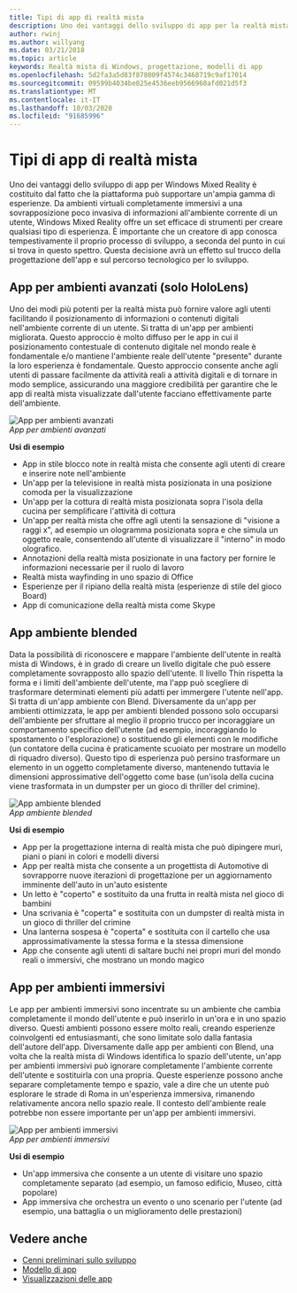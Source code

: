 ```yaml
---
title: Tipi di app di realtà mista
description: Uno dei vantaggi dello sviluppo di app per la realtà mista di Windows è costituito dalla possibilità che la piattaforma possa supportare da ambienti virtuali completamente immersivi, fino a una chiara sovrapposizione di informazioni sull'ambiente corrente di un utente.
author: rwinj
ms.author: willyang
ms.date: 03/21/2018
ms.topic: article
keywords: Realtà mista di Windows, progettazione, modelli di app
ms.openlocfilehash: 5d2fa3a5d83f878009f4574c3468719c9af17014
ms.sourcegitcommit: 09599b4034be825e4536eeb9566968afd021d5f3
ms.translationtype: MT
ms.contentlocale: it-IT
ms.lasthandoff: 10/03/2020
ms.locfileid: "91685996"
---
```

# <a name="types-of-mixed-reality-apps"></a>Tipi di app di realtà mista

Uno dei vantaggi dello sviluppo di app per Windows Mixed Reality è costituito dal fatto che la piattaforma può supportare un'ampia gamma di esperienze. Da ambienti virtuali completamente immersivi a una sovrapposizione poco invasiva di informazioni all'ambiente corrente di un utente, Windows Mixed Reality offre un set efficace di strumenti per creare qualsiasi tipo di esperienza. È importante che un creatore di app conosca tempestivamente il proprio processo di sviluppo, a seconda del punto in cui si trova in questo spettro. Questa decisione avrà un effetto sul trucco della progettazione dell'app e sul percorso tecnologico per lo sviluppo.

## <a name="enhanced-environment-apps-hololens-only"></a>App per ambienti avanzati (solo HoloLens)

Uno dei modi più potenti per la realtà mista può fornire valore agli utenti facilitando il posizionamento di informazioni o contenuti digitali nell'ambiente corrente di un utente. Si tratta di un'app per ambienti migliorata. Questo approccio è molto diffuso per le app in cui il posizionamento contestuale di contenuto digitale nel mondo reale è fondamentale e/o mantiene l'ambiente reale dell'utente "presente" durante la loro esperienza è fondamentale. Questo approccio consente anche agli utenti di passare facilmente da attività reali a attività digitali e di tornare in modo semplice, assicurando una maggiore credibilità per garantire che le app di realtà mista visualizzate dall'utente facciano effettivamente parte dell'ambiente.

![App per ambienti avanzati](images/enhancedenvironmentapps-640px.jpg)<br>
*App per ambienti avanzati*

**Usi di esempio**
* App in stile blocco note in realtà mista che consente agli utenti di creare e inserire note nell'ambiente
* Un'app per la televisione in realtà mista posizionata in una posizione comoda per la visualizzazione
* Un'app per la cottura di realtà mista posizionata sopra l'isola della cucina per semplificare l'attività di cottura
* Un'app per realtà mista che offre agli utenti la sensazione di "visione a raggi x", ad esempio un ologramma posizionata sopra e che simula un oggetto reale, consentendo all'utente di visualizzare il "interno" in modo olografico.
* Annotazioni della realtà mista posizionate in una factory per fornire le informazioni necessarie per il ruolo di lavoro
* Realtà mista wayfinding in uno spazio di Office
* Esperienze per il ripiano della realtà mista (esperienze di stile del gioco Board)
* App di comunicazione della realtà mista come Skype

## <a name="blended-environment-apps"></a>App ambiente blended

Data la possibilità di riconoscere e mappare l'ambiente dell'utente in realtà mista di Windows, è in grado di creare un livello digitale che può essere completamente sovrapposto allo spazio dell'utente. Il livello Thin rispetta la forma e i limiti dell'ambiente dell'utente, ma l'app può scegliere di trasformare determinati elementi più adatti per immergere l'utente nell'app. Si tratta di un'app ambiente con Blend. Diversamente da un'app per ambienti ottimizzata, le app per ambienti blended possono solo occuparsi dell'ambiente per sfruttare al meglio il proprio trucco per incoraggiare un comportamento specifico dell'utente (ad esempio, incoraggiando lo spostamento o l'esplorazione) o sostituendo gli elementi con le modifiche (un contatore della cucina è praticamente scuoiato per mostrare un modello di riquadro diverso). Questo tipo di esperienza può persino trasformare un elemento in un oggetto completamente diverso, mantenendo tuttavia le dimensioni approssimative dell'oggetto come base (un'isola della cucina viene trasformata in un dumpster per un gioco di thriller del crimine).

![App ambiente blended](images/blendedenvironmentapps-640px.jpg)<br>
*App ambiente blended*

**Usi di esempio**
* App per la progettazione interna di realtà mista che può dipingere muri, piani o piani in colori e modelli diversi
* App per realtà mista che consente a un progettista di Automotive di sovrapporre nuove iterazioni di progettazione per un aggiornamento imminente dell'auto in un'auto esistente
* Un letto è "coperto" e sostituito da una frutta in realtà mista nel gioco di bambini
* Una scrivania è "coperta" e sostituita con un dumpster di realtà mista in un gioco di thriller del crimine
* Una lanterna sospesa è "coperta" e sostituita con il cartello che usa approssimativamente la stessa forma e la stessa dimensione
* App che consente agli utenti di saltare buchi nei propri muri del mondo reali o immersivi, che mostrano un mondo magico

## <a name="immersive-environment-apps"></a>App per ambienti immersivi

Le app per ambienti immersivi sono incentrate su un ambiente che cambia completamente il mondo dell'utente e può inserirlo in un'ora e in uno spazio diverso. Questi ambienti possono essere molto reali, creando esperienze coinvolgenti ed entusiasmanti, che sono limitate solo dalla fantasia dell'autore dell'app. Diversamente dalle app per ambienti con Blend, una volta che la realtà mista di Windows identifica lo spazio dell'utente, un'app per ambienti immersivi può ignorare completamente l'ambiente corrente dell'utente e sostituirla con una propria. Queste esperienze possono anche separare completamente tempo e spazio, vale a dire che un utente può esplorare le strade di Roma in un'esperienza immersiva, rimanendo relativamente ancora nello spazio reale. Il contesto dell'ambiente reale potrebbe non essere importante per un'app per ambienti immersivi.

![App per ambienti immersivi](images/windows-mixed-reality-640px.jpg)<br>
*App per ambienti immersivi*

**Usi di esempio**
* Un'app immersiva che consente a un utente di visitare uno spazio completamente separato (ad esempio, un famoso edificio, Museo, città popolare)
* App immersiva che orchestra un evento o uno scenario per l'utente (ad esempio, una battaglia o un miglioramento delle prestazioni)

## <a name="see-also"></a>Vedere anche
* [Cenni preliminari sullo sviluppo](../develop/development.md)
* [Modello di app](app-model.md)
* [Visualizzazioni delle app](app-views.md)
